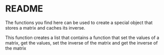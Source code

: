 # README

The functions you find here can be used to create a special object that stores a matrix and caches its inverse.

This function creates a list that contains a function that set the values of a matrix, get the values, set the inverse of
the matrix and get the inverse of the matrix
